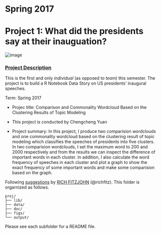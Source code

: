 # Spring 2017
# Project 1: What did the presidents say at their inauguation?

![image](figs/title.jpg)

### [Project Description](doc/)
This is the first and only *individual* (as opposed to *team*) this semester. The project is to build a R Notebook Data Story on US presidents' inaugural speeches.

Term: Spring 2017

+ Projec title: Comparison and Commonality Wordcloud Based on the Clustering Results of Topic Modeling
+ This project is conducted by Chengcheng Yuan

+ Project summary: In this project, I produce two comparision wordclouds and one commonality wordcloud based on the clustering result of topic modeling which classifies the speeches of presidents into five clusters. In two comparision wordclouds, I set the maximum word to 200 and 2000 respectively and from the results we can inspect the difference of important words in each cluster. In addition, I also calculate the word frequency of speeches in each cluster and plot a graph to show the exact frequency of some important words and make some comparision based on the graph.

Following [suggestions](http://nicercode.github.io/blog/2013-04-05-projects/) by [RICH FITZJOHN](http://nicercode.github.io/about/#Team) (@richfitz). This folder is orgarnized as follows.

```
proj/
├── lib/
├── data/
├── doc/
├── figs/
└── output/
```

Please see each subfolder for a README file.
